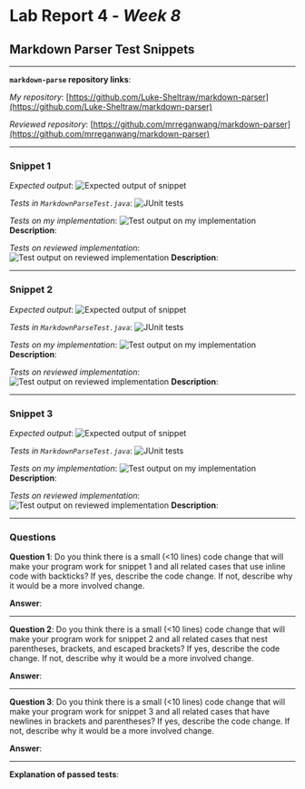 # Lab Report 4 - _Week 8_
## Markdown Parser Test Snippets

***

**`markdown-parse` repository links**:

*My repository*: [https://github.com/Luke-Sheltraw/markdown-parser](https://github.com/Luke-Sheltraw/markdown-parser)

*Reviewed repository*: [https://github.com/mrreganwang/markdown-parser](https://github.com/mrreganwang/markdown-parser)

***

### **Snippet 1**

*Expected output*:
![Expected output of snippet]()

*Tests in `MarkdownParseTest.java`*:
![JUnit tests]()

*Tests on my implementation*:
![Test output on my implementation]()
**Description**: 

*Tests on reviewed implementation*:
![Test output on reviewed implementation]()
**Description**: 

***

### **Snippet 2**

*Expected output*:
![Expected output of snippet]()

*Tests in `MarkdownParseTest.java`*:
![JUnit tests]()

*Tests on my implementation*:
![Test output on my implementation]()
**Description**: 

*Tests on reviewed implementation*:
![Test output on reviewed implementation]()
**Description**: 

***

### **Snippet 3**

*Expected output*:
![Expected output of snippet]()

*Tests in `MarkdownParseTest.java`*:
![JUnit tests]()

*Tests on my implementation*:
![Test output on my implementation]()
**Description**: 

*Tests on reviewed implementation*:
![Test output on reviewed implementation]()
**Description**: 

***

### **Questions**

**Question 1**: Do you think there is a small (<10 lines) code change that will make your program work for snippet 1 and all related cases that use inline code with backticks? If yes, describe the code change. If not, describe why it would be a more involved change.

**Answer**:

***

**Question 2**: Do you think there is a small (<10 lines) code change that will make your program work for snippet 2 and all related cases that nest parentheses, brackets, and escaped brackets? If yes, describe the code change. If not, describe why it would be a more involved change.

**Answer**:

***

**Question 3**: Do you think there is a small (<10 lines) code change that will make your program work for snippet 3 and all related cases that have newlines in brackets and parentheses? If yes, describe the code change. If not, describe why it would be a more involved change.

**Answer**:

***

**Explanation of passed tests**:
